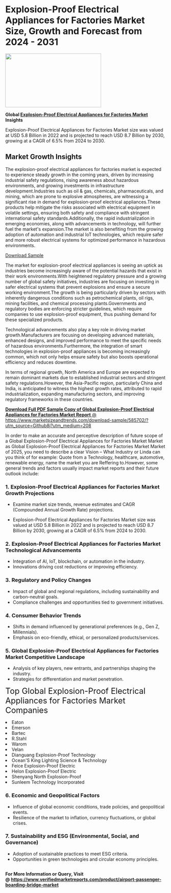 <H1>Explosion-Proof Electrical Appliances for Factories Market Size, Growth and Forecast from 2024 - 2031</H1><img class="aligncenter size-medium wp-image-584254" src="https://thirdeyenews.in/wp-content/uploads/2024/09/Global-Market-Research-300x168.jpeg" alt="" width="300" height="168" /><p><strong>Global&nbsp;<a href="https://www.marketsizeandtrends.com/download-sample/585702/?utm_source=Github8j?utm_medium=208">Explosion-Proof Electrical Appliances for Factories Market</a> Insights</strong></p><p>Explosion-Proof Electrical Appliances for Factories Market size was valued at USD 5.8 Billion in 2022 and is projected to reach USD 8.7 Billion by 2030, growing at a CAGR of 6.5% from 2024 to 2030.</p><p><h2>Market Growth Insights</h2> <p>The explosion-proof electrical appliances for factories market is expected to experience steady growth in the coming years, driven by increasing industrial safety regulations, rising awareness about hazardous environments, and growing investments in infrastructure development.Industries such as oil & gas, chemicals, pharmaceuticals, and mining, which are prone to explosive atmospheres, are witnessing a significant rise in demand for explosion-proof electrical appliances.These products help mitigate the risks associated with electrical equipment in volatile settings, ensuring both safety and compliance with stringent international safety standards.Additionally, the rapid industrialization in emerging economies, along with advancements in technology, will further fuel the market's expansion.The market is also benefiting from the growing adoption of automation and industrial IoT technologies, which require safer and more robust electrical systems for optimized performance in hazardous environments.</p> <p><a href="#">Download Sample</a></p> <p>The market for explosion-proof electrical appliances is seeing an uptick as industries become increasingly aware of the potential hazards that exist in their work environments.With heightened regulatory pressure and a growing number of global safety initiatives, industries are focusing on investing in safer electrical systems that prevent explosions and ensure a secure working environment.The growth is being particularly driven by sectors with inherently dangerous conditions such as petrochemical plants, oil rigs, mining facilities, and chemical processing plants.Governments and regulatory bodies are enforcing stricter guidelines, which require companies to use explosion-proof equipment, thus pushing demand for these specialized products.</p> <p>Technological advancements also play a key role in driving market growth.Manufacturers are focusing on developing advanced materials, enhanced designs, and improved performance to meet the specific needs of hazardous environments.Furthermore, the integration of smart technologies in explosion-proof appliances is becoming increasingly common, which not only helps ensure safety but also boosts operational efficiency and reduces downtime.</p> <p>In terms of regional growth, North America and Europe are expected to remain dominant markets due to established industrial sectors and stringent safety regulations.However, the Asia-Pacific region, particularly China and India, is anticipated to witness the highest growth rates, attributed to rapid industrialization, expanding manufacturing sectors, and improving regulatory frameworks in these countries.</p> <p><a href="#"></p><p><span class=""><strong>Download Full PDF Sample Copy of Global Explosion-Proof Electrical Appliances for Factories Market Report</strong> @ <a href="https://www.marketsizeandtrends.com/download-sample/585702/?utm_source=Github8j?utm_medium=208" target="_blank">https://www.marketsizeandtrends.com/download-sample/585702/?utm_source=Github8j?utm_medium=208</a></span></p><p>In order to make an accurate and perceptive description of future scope of a Global&nbsp;Explosion-Proof Electrical Appliances for Factories Market Market as Global&nbsp;Explosion-Proof Electrical Appliances for Factories Market Market of 2025, you need to describe a clear Vision &ndash; What Industry or Linda can you think of for example: Quote from a Technology, healthcare, automotive, renewable energy, name the market you are Reffering to.However, some general trends and factors usually impact market reports and their future outlook include:</p><h3>1.&nbsp;<strong>Explosion-Proof Electrical Appliances for Factories Market Growth Projections</strong></h3><ul><li>Examine market size trends, revenue estimates and CAGR (Compounded Annual Growth Rate) projections.</li><li><p>Explosion-Proof Electrical Appliances for Factories Market size was valued at USD 5.8 Billion in 2022 and is projected to reach USD 8.7 Billion by 2030, growing at a CAGR of 6.5% from 2024 to 2030.</p></li></ul><h3>2.&nbsp;<strong>Explosion-Proof Electrical Appliances for Factories Market Technological Advancements</strong></h3><ul><li>Integration of AI, IoT, blockchain, or automation in the industry.</li><li>Innovations driving cost reductions or improving efficiency.</li></ul><h3>3.&nbsp;<strong>Regulatory and Policy Changes</strong></h3><ul><li>Impact of global and regional regulations, including sustainability and carbon-neutral goals.</li><li>Compliance challenges and opportunities tied to government initiatives.</li></ul><h3>4.&nbsp;<strong>Consumer Behavior Trends</strong></h3><ul><li>Shifts in demand influenced by generational preferences (e.g., Gen Z, Millennials).</li><li>Emphasis on eco-friendly, ethical, or personalized products/services.</li></ul><h3>5.&nbsp;<strong>Global Explosion-Proof Electrical Appliances for Factories Market Competitive Landscape</strong></h3><ul><li>Analysis of key players, new entrants, and partnerships shaping the industry.</li><li>Strategies for differentiation and market penetration.</li></ul><p data-pm-slice="1 1 []"><span style="color: inherit; font-family: inherit; font-size: 25px;">Top Global Explosion-Proof Electrical Appliances for Factories Market Companies</span></p><div class="" data-test-id=""><p><li>Eaton</li><li> Emerson</li><li> Bartec</li><li> R.Stahl</li><li> Warom</li><li> Velan</li><li> Dianguang Explosion-Proof Technology</li><li> Ocean'S King Lighting Science & Technology</li><li> Feice Explosion-Proof Electric</li><li> Helon Explosion-Proof Electric</li><li> Shenyang North Explosion-Proof</li><li> Sunleem Technology Incorporated</li></p></div><h3>6.&nbsp;<strong>Economic and Geopolitical Factors</strong></h3><ul><li>Influence of global economic conditions, trade policies, and geopolitical events.</li><li>Resilience of the market to inflation, currency fluctuations, or global crises.</li></ul><h3>7.&nbsp;<strong>Sustainability and ESG (Environmental, Social, and Governance)</strong></h3><ul><li>Adoption of sustainable practices to meet ESG criteria.</li><li>Opportunities in green technologies and circular economy principles.</li></ul><h2><strong style="font-size: 14px;">For More Information or Query, Visit @&nbsp;</strong><a style="background-color: #ffffff; font-size: 14px;" href="https://www.marketsizeandtrends.com/report/explosion-proof-electrical-appliances-for-factories-market/" target="_blank">https://www.verifiedmarketreports.com/product/airport-passenger-boarding-bridge-market</a></h2>